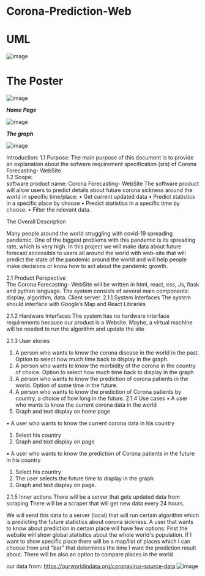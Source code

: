 

# Corona-Prediction-Web
# UML
![image](https://user-images.githubusercontent.com/57175607/121167138-5397c800-c85a-11eb-9c2c-e57f44399004.png)
# The Poster
![image](https://user-images.githubusercontent.com/57175607/121154612-c3548580-c84f-11eb-8f7f-4b44d369e34a.png)

***Home Page***

![image](https://user-images.githubusercontent.com/57175607/121154503-b20b7900-c84f-11eb-936c-572aad2fb58b.png)

***The graph***

![image](https://user-images.githubusercontent.com/57175607/121154447-a91aa780-c84f-11eb-9063-284e391e7c45.png)



Introduction: 
1.1 Purpose: The main purpose of this document is to provide an explanation about the sofware requirement specification (srs) of Corona Forecasting- WebSite 	 
1.2 Scope:  
software product name: Corona Forecasting- WebSite
The software product will allow users to predict details about future corona sickness around the world in specific time/place: 
• Get current updated data
• Predict statistics in a specific place by choose 
• Predict statistics in a specific time by choose. 
• Filter the relevant data. 
 	 
 
The Overall Description   
 
Many people around the world struggling with covid-19 spreading pandemic. One of the biggest problems with this pandemic is its spreading rate, which is very high. In this project we will make data about future forecast accessible to users all around the world with web-site that will predict the state of the pandemic around the world and will help people make decisions or know how to act about the pandemic growth.   
 
2.1  Product Perspective  
The Corona Forecasting- WebSite will be written in html, react, css, Js, flask and python language. The system consists of several main components: display, algorithm, data. Client server. 
2.1.1 System Interfaces 
The system should interface with Google’s Map and React Libraries

2.1.2 Hardware Interfaces 
The system has no hardware interface requirements because our product is a Website. Maybe, a virtual machine will be needed to run the algorithm and update the site
 
2.1.3 User stories 
1. A person who wants to know the corona disease in the world in the past. Option to select how much time back to display in the graph.
2. A person who wants to know the morbidity of the corona in the country of choice. Option to select how much time back to display in the graph
3. A person who wants to know the prediction of corona patients in the world. Option of some time in the future.
4. A person who wants to know the prediction of Corona patients by country, a choice of how long in the future.
2.1.4 Use cases 
•  A user who wants to know the current corona data in the world
1.	Graph and text display on home page

•	A user who wants to know the current corona data in his country
1.	Select his country
2.	Graph and text display on page

•	A user who wants to know the prediction of Corona patients in the future in his country
1.	 Select his country
2.	The user selects the future time to display in the graph
3.	Graph and text display on page.

2.1.5 Inner actions 
There will be a server that gets updated data from scraping
There will be a scraper that will get new data every 24 hours.

We will send this data to a server (local) that will run certain algorithm which is predicting the future statistics about corona sickness.
A user that wants to know about prediction in certain place will have few options:
First the website will show global statistics about the whole world's population.
If I want to show specific place there will be a map/list of places which I can choose from and "bar" that determines the time I want the prediction result about.
There will be also an option to compare places in the world 

our data from:
https://ourworldindata.org/coronavirus-source-data
![image](https://user-images.githubusercontent.com/57175607/121154681-d49d9200-c84f-11eb-885b-fee79c3589f3.png)

